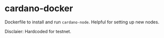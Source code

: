 # cardano-docker

Dockerfile to install and run `cardano-node`. Helpful for setting up new nodes.

Disclaier: Hardcoded for testnet.

